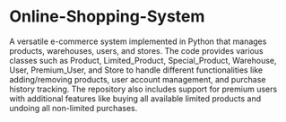 # Online-Shopping-System

A versatile e-commerce system implemented in Python that manages products, warehouses, users, and stores. The code provides various classes such as Product, Limited_Product, Special_Product, Warehouse, User, Premium_User, and Store to handle different functionalities like adding/removing products, user account management, and purchase history tracking. The repository also includes support for premium users with additional features like buying all available limited products and undoing all non-limited purchases.
